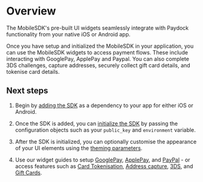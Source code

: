 # Overview

The MobileSDK's pre-built UI widgets seamlessly integrate with Paydock functionality from your native iOS or Android app.

Once you have setup and initialized the MobileSDK in your application, you can use the MobileSDK widgets to access payment flows. These include interacting with GooglePay, ApplePay and Paypal. You can also complete 3DS challenges, capture addresses, securely collect gift card details, and tokenise card details.

## Next steps

1. Begin by [adding the SDK](/setup/installation) as a dependency to your app for either iOS or Android.

2. Once the SDK is added, you can [initialize the SDK](/setup/initialise) by passing the configuration objects such as your `public_key` and `environment` variable. 

3. After the SDK is initialized, you can optionally customise the appearance of your UI elements using the [theming parameters](/setup/theming).

4. Use our widget guides to setup [GooglePay](/widgets/googlepay.mdoc), [ApplePay](/widgets/applepay.mdoc), and [PayPal](/widgets/paypal) - or access features such as [Card Tokenisation](/widgets/card.mdoc), [Address capture](/widgets/address.mdoc), [3DS](/widgets/threeds.mdoc), and [Gift Cards](/widgets/threeds.mdoc). 